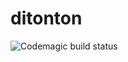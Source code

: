 # ditonton
![Codemagic build status](https://api.codemagic.io/apps/62b251684f030357b158bd5b/62b251684f030357b158bd5a/status_badge.svg)
